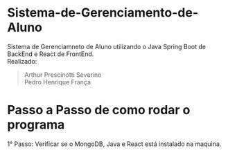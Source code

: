 # Sistema-de-Gerenciamento-de-Aluno
 Sistema de Gerenciamneto de Aluno utilizando o Java Spring Boot de BackEnd e React de FrontEnd.  
  Realizado:  
   >Arthur Prescinotti Severino  
   >Pedro Henrique França

# Passo a Passo de como rodar o programa
 1° Passo: Verificar se o MongoDB, Java e React está instalado na maquina.
